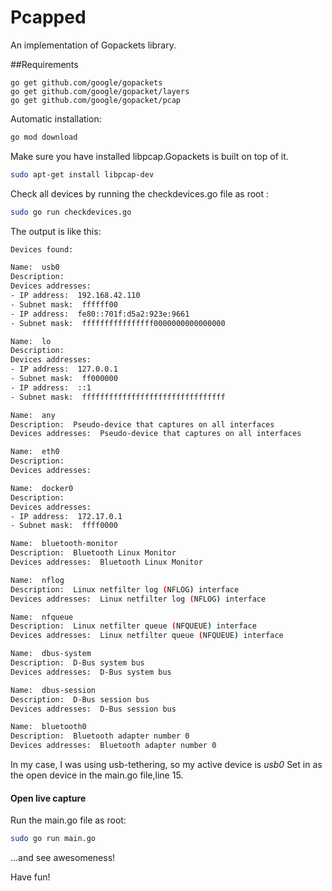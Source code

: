 # Pcapped
An implementation of Gopackets library.

##Requirements
```
go get github.com/google/gopackets
go get github.com/google/gopacket/layers
go get github.com/google/gopacket/pcap
```

Automatic installation:
```sh
go mod download
```

Make sure you have installed libpcap.Gopackets is built on top of it.
 ```bash
 sudo apt-get install libpcap-dev
 ```

Check all devices by running the checkdevices.go file as root :
```bash
sudo go run checkdevices.go
```

The output is like this:
```sh
Devices found:

Name:  usb0
Description:  
Devices addresses:  
- IP address:  192.168.42.110
- Subnet mask:  ffffff00
- IP address:  fe80::701f:d5a2:923e:9661
- Subnet mask:  ffffffffffffffff0000000000000000

Name:  lo
Description:  
Devices addresses:  
- IP address:  127.0.0.1
- Subnet mask:  ff000000
- IP address:  ::1
- Subnet mask:  ffffffffffffffffffffffffffffffff

Name:  any
Description:  Pseudo-device that captures on all interfaces
Devices addresses:  Pseudo-device that captures on all interfaces

Name:  eth0
Description:  
Devices addresses:  

Name:  docker0
Description:  
Devices addresses:  
- IP address:  172.17.0.1
- Subnet mask:  ffff0000

Name:  bluetooth-monitor
Description:  Bluetooth Linux Monitor
Devices addresses:  Bluetooth Linux Monitor

Name:  nflog
Description:  Linux netfilter log (NFLOG) interface
Devices addresses:  Linux netfilter log (NFLOG) interface

Name:  nfqueue
Description:  Linux netfilter queue (NFQUEUE) interface
Devices addresses:  Linux netfilter queue (NFQUEUE) interface

Name:  dbus-system
Description:  D-Bus system bus
Devices addresses:  D-Bus system bus

Name:  dbus-session
Description:  D-Bus session bus
Devices addresses:  D-Bus session bus

Name:  bluetooth0
Description:  Bluetooth adapter number 0
Devices addresses:  Bluetooth adapter number 0
```

In my case, I was using usb-tethering, so my active device is *usb0*
Set in as the open device in the main.go file,line 15.

#### Open live capture
Run the main.go file as root:
```bash
sudo go run main.go
``` 

...and see awesomeness!

Have fun! 